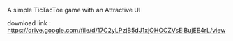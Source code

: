 A simple TicTacToe game with an Attractive UI


download link : https://drive.google.com/file/d/17C2yLPzjB5dJ1xjOHOCZVsElBujEE4rL/view
